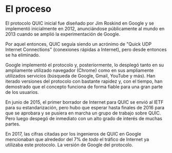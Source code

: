 # El proceso

El protocolo QUIC inicial fue diseñado por Jim Roskind en Google y se implementó
inicialmente en 2012, anunciándose públicamente al mundo en 2013 cuando se 
amplió la experimentación de Google.

Por aquel entonces, QUIC seguía siendo un acrónimo de "Quick UDP Internet 
Connections" (conexiones rápidas a Internet), pero desde entonces se ha 
eliminado.

Google implementó el protocolo y, posteriormente, lo desplegó tanto en su 
ampliamente utilizado navegador (Chrome) como en sus ampliamente utilizados 
servicios (búsqueda de Google, Gmail, YouTube y más). Han iterado versiones del
protocolo con bastante rapidez y, con el tiempo, han demostrado que el concepto
funciona de forma fiable para una gran parte de los usuarios.

En junio de 2015, el primer borrador de Internet para QUIC se envió al IETF para
su estandarización, pero hubo que esperar hasta finales de 2016 para que se 
aprobara y se pusiera en marcha un grupo de trabajo sobre QUIC. Pero luego 
despegó de inmediato con un alto grado de interés de muchas partes.

En 2017, las cifras citadas por los ingenieros de QUIC en Google mencionaban que
alrededor del 7% de *todo* el tráfico de Internet ya utilizaba este protocolo.
La versión de Google del protocolo.
